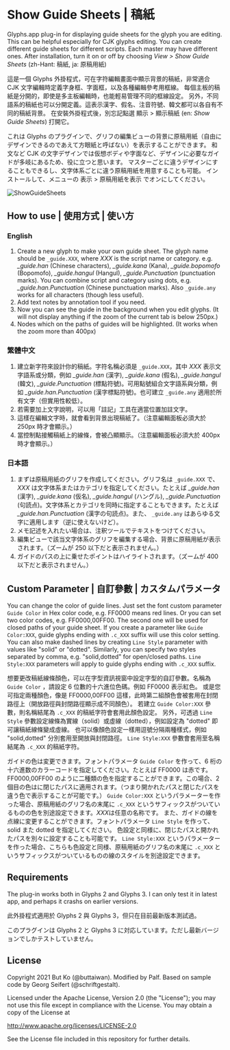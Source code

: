 # Show Guide Sheets | 稿紙

Glyphs.app plug-in for displaying guide sheets for the glyph you are editing. This can be helpful especially for CJK glyphs editing.
You can create different guide sheets for different scripts. Each master may have different ones.
After installation, turn it on or off by choosing *View > Show Guide Sheets* (zh-Hant: 稿紙, ja: 原稿用紙)

這是一個 Glyphs 外掛程式，可在字符編輯畫面中顯示背景的稿紙，非常適合 CJK 文字編輯時定義字身框、字面框，以及各種編輯參考用框線。
每個主板的稿紙是分開的，即使是多主板編輯時，也能輕易管理不同的框線設定。
另外，不同語系的稿紙也可以分開定義。這表示漢字、假名、注音符號、韓文都可以各自有不同的稿紙背景。
在安裝外掛程式後，別忘記點選 顯示 > 顯示稿紙 (en: *Show Guide Sheets*) 打開它。

これは Glyphs のプラグインで、グリフの編集ビューの背景に原稿用紙（自由にデザインできるのであえて方眼紙と呼ばない）を表示することができます。
和文など CJK の文字デザインでは仮想ボディや字面など、デザインに必要なガイドが多岐にあるため、役に立つと思います。
マスターごとに違うデザインにすることもできるし、文字体系ごとに違う原稿用紙を用意することも可能。
インストールして、メニューの 表示 > 原稿用紙を表示 でオンにしてください。

![ShowGuideSheets](ShowGuideSheets.png)



## How to use | 使用方式 | 使い方

### English
1. Create a new glyph to make your own guide sheet. The glyph name should be `_guide.XXX`, where *XXX* is the script name or category. e.g. *_guide.han* (Chinese characters), *_guide.kana* (Kana), *_guide.bopomofo* (Bopomofo), *_guide.hangul* (Hangul), *_guide.Punctuation* (punctuation marks). You can combine script and category using dots, e.g. *_guide.han.Punctuation* (Chinese punctuation marks). Also `_guide.any` works for all characters (though less useful).
2. Add text notes by annotation tool if you need.
3. Now you can see the guide in the background when you edit glyphs. (It will not display anything if the zoom of the current tab is below 250px.)
4. Nodes which on the paths of guides will be highlighted. (It works when the zoom more than 400px)


### 繁體中文
1. 建立新字符來設計你的稿紙。字符名稱必須是 `_guide.XXX`，其中 *XXX* 表示文字語系或分類，例如 *_guide.han* (漢字), *_guide.kana* (假名), *_guide.hangul* (韓文), *_guide.Punctuation* (標點符號)。可用點號組合文字語系與分類，例如 *_guide.han.Punctuation* (漢字標點符號)。也可建立 `_guide.any` 適用於所有文字（但實用性較低）。
2. 若需要加上文字說明，可以用「註記」工具在適當位置加註文字。
3. 這樣在編輯文字時，就會看到背景出現稿紙了。（注意編輯面板必須大於 250px 時才會顯示。）
4. 當控制點接觸稿紙上的線條，會被凸顯顯示。（注意編輯面板必須大於 400px 時才會顯示。）


### 日本語　
1. まずは原稿用紙のグリフを作成してください。グリフ名は `_guide.XXX` で、*XXX* は文字体系またはカテゴリを指定してください。たとえば *_guide.han* (漢字), *_guide.kana* (仮名), *_guide.hangul* (ハングル), *_guide.Punctuation* (句読点)。文字体系とカテゴリを同時に指定することもできます。たとえば *_guide.han.Punctuation* (漢字の句読点)。また、 `_guide.any` はあらゆる文字に適用します（逆に使えないけど）。
2. メモ記述を入れたい場合は、注釈ツールでテキストをつけてください。
3. 編集ビューで該当文字体系のグリフを編集する場合、背景に原稿用紙が表示されます。（ズームが 250 以下だと表示されません。）
4. ガイドのパスの上に乗せたポイントはハイライトされます。（ズームが 400 以下だと表示されません。）



## Custom Parameter | 自訂參數 | カスタムパラメータ

You can change the color of guide lines. Just set the font custom parameter `Guide Color` in Hex color code, e.g. FF0000 means red lines.
Or you can set two color codes, e.g. FF0000,00FF00. The second one will be used for closed paths of your guide sheet.
If you create a parameter like `Guide Color:XXX`, guide glyphs ending with `.c_XXX` suffix will use this color setting.
You can also make dashed lines by creating `Line Style` parameter with values like "solid" or "dotted".
Similarly, you can specify two styles separated by comma, e.g. "solid,dotted" for open/closed paths.
`Line Style:XXX` parameters will apply to guide glyphs ending with `.c_XXX` suffix.

想要更改稿紙線條顏色，可以在字型資訊視窗中設定字型的自訂參數。名稱為 `Guide Color` ，請設定 6 位數的十六進位色碼。例如 FF0000 表示紅色。
或是您可指定兩種顏色，像是 FF0000,00FF00 這樣，此時第二組顏色會被套用在封閉路徑上（開放路徑與封閉路徑顯示成不同顏色）。
若建立 `Guide Color:XXX` 參數，則名稱結尾為 `.c_XXX` 的稿紙字符會套用此顏色設定。
另外，可透過 `Line Style` 參數設定線條為實線（solid）或虛線（dotted），例如設定為 "dotted" 即可讓稿紙線條變成虛線。
也可以像顏色設定一樣用逗號分隔兩種樣式，例如 "solid,dotted" 分別套用至開放與封閉路徑。
`Line Style:XXX` 參數會套用至名稱結尾為 `.c_XXX` 的稿紙字符。

ガイドの色は変更できます。フォントパラメータ `Guide Color` を作って、6 桁の十六進数のカラーコードを指定してください。たとえば FF0000 は赤です。
FF0000,00FF00 のように二種類の色を指定することができます。この場合、2個目の色はに閉じたパスに適用されます。（つまり開かれたパスと閉じたパスを違う色で表示することが可能です。）
`Guide Color:XXX` というパラメーターを作った場合、原稿用紙のグリフ名の末尾に `.c_XXX` というサフィックスがついているものの色を別途設定できます。*XXX*は任意の名称です。
また、ガイドの線を点線に変更することができます。フォントパラメータ `Line Style` を作って、solid また dotted を指定してください。
色設定と同様に、閉じたパスと開かれたパスを別々に設定することも可能です。
`Line Style:XXX` というパラメーターを作った場合、こちらも色設定と同様、原稿用紙のグリフ名の末尾に `.c_XXX` というサフィックスがついているものの線のスタイルを別途設定できます。


## Requirements

The plug-in works both in Glyphs 2 and Glyphs 3. I can only test it in latest app, and perhaps it crashs on earlier versions.

此外掛程式適用於 Glyphs 2 與 Glyphs 3，但只在目前最新版本測試過。

このプラグインは Glyphs 2 と Glyphs 3 に対応しています。ただし最新バージョンでしかテストしていません。



## License

Copyright 2021 But Ko (@buttaiwan).
Modified by Palf.
Based on sample code by Georg Seifert (@schriftgestalt).

Licensed under the Apache License, Version 2.0 (the "License");
you may not use this file except in compliance with the License.
You may obtain a copy of the License at

http://www.apache.org/licenses/LICENSE-2.0

See the License file included in this repository for further details.
